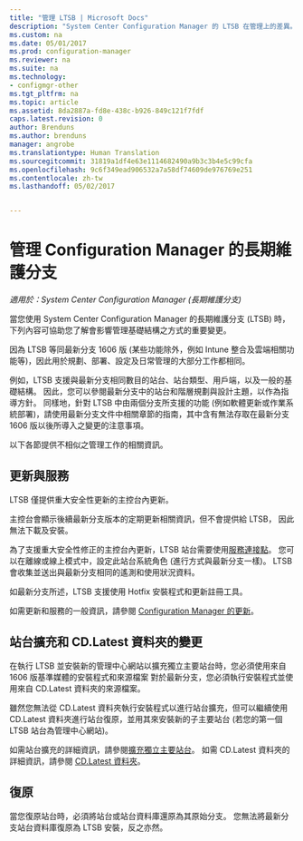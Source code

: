 ```yaml
---
title: "管理 LTSB | Microsoft Docs"
description: "System Center Configuration Manager 的 LTSB 在管理上的差異。"
ms.custom: na
ms.date: 05/01/2017
ms.prod: configuration-manager
ms.reviewer: na
ms.suite: na
ms.technology:
- configmgr-other
ms.tgt_pltfrm: na
ms.topic: article
ms.assetid: 8da2887a-fd8e-438c-b926-849c121f7fdf
caps.latest.revision: 0
author: Brenduns
ms.author: brenduns
manager: angrobe
ms.translationtype: Human Translation
ms.sourcegitcommit: 31819a1df4e63e1114682490a9b3c3b4e5c99cfa
ms.openlocfilehash: 9c6f349ead906532a7a58df74609de976769e251
ms.contentlocale: zh-tw
ms.lasthandoff: 05/02/2017


---
```

# <a name="manage-the-long-term-servicing-branch-of-configuration-manager"></a>管理 Configuration Manager 的長期維護分支

*適用於：System Center Configuration Manager (長期維護分支)*

當您使用 System Center Configuration Manager 的長期維護分支 (LTSB) 時，下列內容可協助您了解會影響管理基礎結構之方式的重要變更。

因為 LTSB 等同最新分支 1606 版 (某些功能除外，例如 Intune 整合及雲端相關功能等)，因此用於規劃、部署、設定及日常管理的大部分工作都相同。

例如，LTSB 支援與最新分支相同數目的站台、站台類型、用戶端，以及一般的基礎結構。 因此，您可以參閱最新分支中的站台和階層規劃與設計主題，以作為指導方針。 同樣地，針對 LTSB 中由兩個分支所支援的功能 (例如軟體更新或作業系統部署)，請使用最新分支文件中相關章節的指南，其中含有無法存取在最新分支 1606 版以後所導入之變更的注意事項。

以下各節提供不相似之管理工作的相關資訊。

## <a name="updates-and-servicing"></a>更新與服務
LTSB 僅提供重大安全性更新的主控台內更新。  

主控台會顯示後續最新分支版本的定期更新相關資訊，但不會提供給 LTSB， 因此無法下載及安裝。

為了支援重大安全性修正的主控台內更新，LTSB 站台需要使用[服務連接點](/sccm/core/servers/deploy/configure/about-the-service-connection-point)。 您可以在離線或線上模式中，設定此站台系統角色 (進行方式與最新分支一樣)。 LTSB 會收集並送出與最新分支相同的遙測和使用狀況資料。

如最新分支所述，LTSB 支援使用 Hotfix 安裝程式和更新註冊工具。

如需更新和服務的一般資訊，請參閱 [Configuration Manager 的更新](/sccm/core/servers/manage/updates)。


## <a name="changes-for-site-expansion-and-the-cdlatest-folder"></a>站台擴充和 CD.Latest 資料夾的變更
在執行 LTSB 並安裝新的管理中心網站以擴充獨立主要站台時，您必須使用來自 1606 版基準媒體的安裝程式和來源檔案  對於最新分支，您必須執行安裝程式並使用來自 CD.Latest 資料夾的來源檔案。

雖然您無法從 CD.Latest 資料夾執行安裝程式以進行站台擴充，但可以繼續使用 CD.Latest 資料夾進行站台復原，並用其來安裝新的子主要站台 (若您的第一個 LTSB 站台為管理中心網站)。

如需站台擴充的詳細資訊，請參閱[擴充獨立主要站台](/sccm/core/servers/deploy/install/use-the-setup-wizard-to-install-sites#expand-a-stand-alone-primary-site)。 如需 CD.Latest 資料夾的詳細資訊，請參閱 [CD.Latest 資料夾](/sccm/core/servers/manage/the-cd.latest-folder)。


## <a name="recovery"></a>復原
當您復原站台時，必須將站台或站台資料庫還原為其原始分支。 您無法將最新分支站台資料庫復原為 LTSB 安裝，反之亦然。


